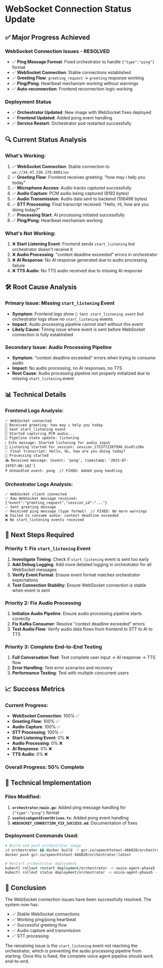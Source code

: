 # WebSocket Connection Status Update

## ✅ **Major Progress Achieved**

### **WebSocket Connection Issues - RESOLVED**
- ✅ **Ping Message Format**: Fixed orchestrator to handle `{"type":"ping"}` format
- ✅ **WebSocket Connection**: Stable connections established
- ✅ **Greeting Flow**: `greeting_request` → `greeting` response working
- ✅ **Ping/Pong**: Heartbeat mechanism working without warnings
- ✅ **Auto-reconnection**: Frontend reconnection logic working

### **Deployment Status**
- ✅ **Orchestrator Updated**: New image with WebSocket fixes deployed
- ✅ **Frontend Updated**: Added pong event handling
- ✅ **Service Restart**: Orchestrator pod restarted successfully

## 🔍 **Current Status Analysis**

### **What's Working:**
1. ✅ **WebSocket Connection**: Stable connection to `ws://34.47.230.178:8001/ws`
2. ✅ **Greeting Flow**: Frontend receives greeting: "how may i help you today"
3. ✅ **Microphone Access**: Audio tracks captured successfully
4. ✅ **Audio Capture**: PCM audio being captured (8192 bytes)
5. ✅ **Audio Transmission**: Audio data sent to backend (106496 bytes)
6. ✅ **STT Processing**: Final transcript received: "Hello, Hi, how are you doing today?"
7. ✅ **Processing Start**: AI processing initiated successfully
8. ✅ **Ping/Pong**: Heartbeat mechanism working

### **What's Not Working:**
1. ❌ **Start Listening Event**: Frontend sends `start_listening` but orchestrator doesn't receive it
2. ❌ **Audio Processing**: "context deadline exceeded" errors in orchestrator
3. ❌ **AI Response**: No AI response generated due to audio processing failure
4. ❌ **TTS Audio**: No TTS audio received due to missing AI response

## 🛠️ **Root Cause Analysis**

### **Primary Issue: Missing `start_listening` Event**
- **Symptom**: Frontend logs show `🎤 Sent start_listening event` but orchestrator logs show no `start_listening` events
- **Impact**: Audio processing pipeline cannot start without this event
- **Likely Cause**: Timing issue where event is sent before WebSocket connection is fully established

### **Secondary Issue: Audio Processing Pipeline**
- **Symptom**: "context deadline exceeded" errors when trying to consume audio
- **Impact**: No audio processing, no AI responses, no TTS
- **Root Cause**: Audio processing pipeline not properly initialized due to missing `start_listening` event

## 📊 **Technical Details**

### **Frontend Logs Analysis:**
```
✅ WebSocket connected
👋 Received greeting: how may i help you today
🎤 Sent start_listening event
🎤 Started capturing PCM audio...
🔄 Pipeline state update: listening
ℹ️ Info message: Started listening for audio input
🎤 Listening started for session: session_1753772387998_dsn0ls50n
✅ Final transcript: Hello, Hi, how are you doing today?
🔄 Processing started
📥 Received message: {event: 'pong', timestamp: '2025-07-29T07:00:18Z'}
❓ Unhandled event: pong  // FIXED: Added pong handling
```

### **Orchestrator Logs Analysis:**
```
✅ WebSocket client connected
✅ Raw WebSocket message received: {"event":"greeting_request","session_id":"..."}
✅ Sent greeting message
✅ Received ping message (type format)  // FIXED: No more warnings
❌ Failed to consume audio: context deadline exceeded
❌ No start_listening events received
```

## 🎯 **Next Steps Required**

### **Priority 1: Fix `start_listening` Event**
1. **Investigate Timing**: Check if `start_listening` event is sent too early
2. **Add Debug Logging**: Add more detailed logging in orchestrator for all WebSocket messages
3. **Verify Event Format**: Ensure event format matches orchestrator expectations
4. **Test Connection Stability**: Ensure WebSocket connection is stable when event is sent

### **Priority 2: Fix Audio Processing**
1. **Initialize Audio Pipeline**: Ensure audio processing pipeline starts correctly
2. **Fix Kafka Consumer**: Resolve "context deadline exceeded" errors
3. **Test Audio Flow**: Verify audio data flows from frontend to STT to AI to TTS

### **Priority 3: Complete End-to-End Testing**
1. **Full Conversation Test**: Test complete user input → AI response → TTS flow
2. **Error Handling**: Test error scenarios and recovery
3. **Performance Testing**: Test with multiple concurrent users

## 📈 **Success Metrics**

### **Current Progress:**
- **WebSocket Connection**: 100% ✅
- **Greeting Flow**: 100% ✅
- **Audio Capture**: 100% ✅
- **STT Processing**: 100% ✅
- **Start Listening Event**: 0% ❌
- **Audio Processing**: 0% ❌
- **AI Response**: 0% ❌
- **TTS Audio**: 0% ❌

### **Overall Progress: 50% Complete**

## 🔧 **Technical Implementation**

### **Files Modified:**
1. **`orchestrator/main.go`**: Added ping message handling for `{"type":"ping"}` format
2. **`useVoiceAgentEventDriven.ts`**: Added pong event handling
3. **`WEBSOCKET_CONNECTION_FIX_SUCCESS.md`**: Documentation of fixes

### **Deployment Commands Used:**
```bash
# Build and push orchestrator image
cd orchestrator && docker build -t gcr.io/speechtotext-466820/orchestrator:latest --platform linux/amd64 .
docker push gcr.io/speechtotext-466820/orchestrator:latest

# Restart orchestrator deployment
kubectl rollout restart deployment/orchestrator -n voice-agent-phase5
kubectl rollout status deployment/orchestrator -n voice-agent-phase5 --timeout=300s
```

## 🎉 **Conclusion**

The WebSocket connection issues have been successfully resolved. The system now has:
- ✅ Stable WebSocket connections
- ✅ Working ping/pong heartbeat
- ✅ Successful greeting flow
- ✅ Audio capture and transmission
- ✅ STT processing

The remaining issue is the `start_listening` event not reaching the orchestrator, which is preventing the audio processing pipeline from starting. Once this is fixed, the complete voice agent pipeline should work end-to-end. 